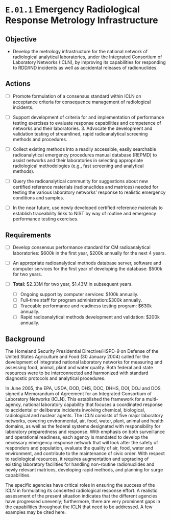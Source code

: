# `E.01.1` Emergency Radiological Response Metrology Infrastructure

## Objective

- Develop the metrology infrastructure for the national network of radiological
analytical laboratories, under the Integrated Consortium of Laboratory Networks
(ICLN), by improving its capabilities for responding to RDD/IND incidents as
well as accidental releases of radionuclides.

## Actions

- [ ] Promote formulation of a consensus standard within ICLN on acceptance
criteria for consequence management of radiological incidents.

- [ ] Support development of criteria for and implementation of performance
testing exercises to evaluate response capabilities and competence of networks
and their laboratories. 3. Advocate the development and validation testing of
streamlined, rapid radioanalytical screening methods and procedures.

- [ ] Collect existing methods into a readily accessible, easily searchable
radioanalytical emergency procedures manual database (REPMD) to assist networks
and their laboratories in selecting appropriate radiological methodologies
(e.g., fast screening and analytical methods).

- [ ] Query the radioanalytical community for suggestions about new certified
reference materials (radionuclides and matrices) needed for testing the various
laboratory networks’ response to realistic emergency conditions and samples.

- [ ] In the near future, use newly developed certified reference materials to
establish traceability links to NIST by way of routine and emergency
performance testing exercises.

## Requirements

- [ ] Develop consensus performance standard for CM radioanalytical
laboratories: \$600k in the first year, $200k annually for the next 4 years.

- [ ] An appropriate radioanalytical methods database server, software and
computer services for the first year of developing the database: \$500k for two
years.

- [ ] **Total:** \$2.33M for two year, \$1.43M in subsequent years.
  - [ ] Ongoing support by computer services: \$100k annually.
  - [ ] Full-time staff for program administration:\$300k annually.
  - [ ] Traceable performance and readiness testing program: \$630k annually.
  - [ ] Rapid radioanalytical methods development and validation: \$200k annually.

## Background

The Homeland Security Presidential Directive/HSPD-9 on Defense of the United
States Agriculture and Food (30 January 2004) called for the development of
integrated national laboratory networks for measuring and assessing food,
animal, plant and water quality. Both federal and state resources were to be
interconnected and harmonized with standard diagnostic protocols and analytical
procedures.

In June 2005, the EPA, USDA, DOD, DHS, DOC, DHHS, DOI, DOJ and DOS signed a
Memorandum of Agreement for an Integrated Consortium of Laboratory Networks
(ICLN). This established the framework for a multi-agency, national laboratory
capability that focuses a coordinated response to accidental or deliberate
incidents involving chemical, biological, radiological and nuclear agents. The
ICLN consists of five major laboratory networks, covering environmental, air,
food, water, plant, animal and health domains, as well as the federal systems
designated with responsibility for laboratory preparedness and response. With
emphasis on both surveillance and operational readiness, each agency is
mandated to develop the necessary emergency response network that will look
after the safety of responders and population, evaluate the quality of air,
food, water and environment, and contribute to the maintenance of civic order.
With respect to radiological resources, it requires augmentation and upgrading
of existing laboratory facilities for handling non-routine radionuclides and
newly relevant matrices, developing rapid methods, and planning for surge
capabilities.

The specific agencies have critical roles in ensuring the success of the ICLN
in formulating its concerted radiological response effort. A realistic
assessment of the present situation indicates that the different agencies have
progressed unevenly; furthermore, there are very prominent gaps in the
capabilities throughout the ICLN that need to be addressed. A few examples may
be cited here.
